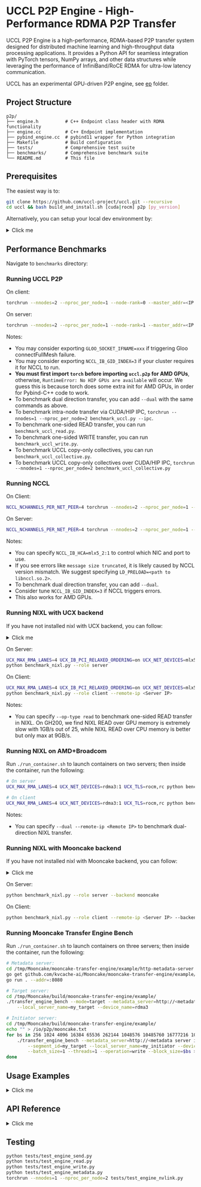 # UCCL P2P Engine - High-Performance RDMA P2P Transfer

UCCL P2P Engine is a high-performance, RDMA-based P2P transfer system designed for distributed machine learning and high-throughput data processing applications. It provides a Python API for seamless integration with PyTorch tensors, NumPy arrays, and other data structures while leveraging the performance of InfiniBand/RoCE RDMA for ultra-low latency communication.

UCCL has an experimental GPU-driven P2P engine, see [ep](../ep/) folder.

## Project Structure

```
p2p/
├── engine.h          # C++ Endpoint class header with RDMA functionality
├── engine.cc         # C++ Endpoint implementation
├── pybind_engine.cc  # pybind11 wrapper for Python integration
├── Makefile          # Build configuration
├── tests/            # Comprehensive test suite
├── benchmarks/       # Comprehensive benchmark suite
└── README.md         # This file
```

## Prerequisites

The easiest way is to: 
```bash
git clone https://github.com/uccl-project/uccl.git --recursive
cd uccl && bash build_and_install.sh [cuda|rocm] p2p [py_version]
```

Alternatively, you can setup your local dev environment by: 

<details><summary>Click me</summary>

### System Requirements
- Linux with RDMA support
- Python 3.7+ with development headers
- C++17 compatible compiler
- pybind11 library
- PyTorch (for tensor/array operations)

```bash
sudo apt install build-essential net-tools libelf-dev libibverbs-dev \
                 libgoogle-glog-dev libgtest-dev libgflags-dev -y
```

### Installation

1. **Install Pybind11 dependency:**
   ```bash
   make install-deps
   ```

2. **Build the UCCL P2P module:**
   ```bash
   make -j
   ```

3. **Install the UCCL P2P module:**
   ```bash
   make install
   ```

</details>


## Performance Benchmarks

Navigate to `benchmarks` directory: 

### Running UCCL P2P

On client: 
```bash
torchrun --nnodes=2 --nproc_per_node=1 --node-rank=0 --master_addr=<IP addr> benchmark_uccl.py
```

On server:
```bash
torchrun --nnodes=2 --nproc_per_node=1 --node-rank=1 --master_addr=<IP addr> benchmark_uccl.py
```

Notes: 
* You may consider exporting `GLOO_SOCKET_IFNAME=xxx` if triggering Gloo connectFullMesh failure.
* You may consider exporting `NCCL_IB_GID_INDEX=3` if your cluster requires it for NCCL to run.
* **You must first import `torch` before importing `uccl.p2p` for AMD GPUs**, otherwise, `RuntimeError: No HIP GPUs are available` will occur. We guess this is because torch does some extra init for AMD GPUs, in order for Pybind-C++ code to work. 
* To benchmark dual direction transfer, you can add `--dual` with the same commands as above. 
* To benchmark intra-node transfer via CUDA/HIP IPC, `torchrun --nnodes=1 --nproc_per_node=2 benchmark_uccl.py --ipc`.
* To benchmark one-sided READ transfer, you can run `benchmark_uccl_read.py`.
* To benchmark one-sided WRITE transfer, you can run `benchmark_uccl_write.py`.
* To benchmark UCCL copy-only collectives, you can run `benchmark_uccl_collective.py`.
* To benchmark UCCL copy-only collectives over CUDA/HIP IPC, `torchrun --nnodes=1 --nproc_per_node=2 benchmark_uccl_collective.py`

### Running NCCL

On Client:
```bash
NCCL_NCHANNELS_PER_NET_PEER=4 torchrun --nnodes=2 --nproc_per_node=1 --node-rank=0 --master_addr=<IP addr> benchmark_nccl.py
```

On Server:
```bash
NCCL_NCHANNELS_PER_NET_PEER=4 torchrun --nnodes=2 --nproc_per_node=1 --node-rank=1 --master_addr=<IP addr> benchmark_nccl.py
```

Notes: 
* You can specify `NCCL_IB_HCA=mlx5_2:1` to control which NIC and port to use. 
* If you see errors like `message size truncated`, it is likely caused by NCCL version mismatch. We suggest specifying `LD_PRELOAD=<path to libnccl.so.2>`. 
* To benchmark dual direction transfer, you can add `--dual`. 
* Consider tune `NCCL_IB_GID_INDEX=3` if NCCL triggers errors.
* This also works for AMD GPUs.

### Running NIXL with UCX backend

If you have not installed nixl with UCX backend, you can follow: 
<details><summary>Click me</summary>

```bash
sudo apt install build-essential cmake pkg-config autoconf automake libtool -y
pip3 install meson pybind11

git clone https://github.com/NVIDIA/gdrcopy.git
cd gdrcopy
sudo make prefix=/usr/local/gdrcopy CUDA=/usr/local/cuda all install
cd ..

# Run these if you find there is no libcuda.so under /usr/local/cuda. Using GH200 as an example.
sudo ln -s /usr/lib/aarch64-linux-gnu/libcuda.so.1 /usr/local/cuda/lib64/libcuda.so

# Install UCX
git clone https://github.com/openucx/ucx.git && cd ucx && git checkout v1.19.x
./autogen.sh
./configure --prefix=/usr/local/ucx --enable-shared --disable-static \
            --disable-doxygen-doc --enable-optimizations --enable-cma \
            --enable-devel-headers --with-cuda=/usr/local/cuda \
            --with-gdrcopy=/usr/local/gdrcopy --with-verbs --with-dm --enable-mt
make -j
sudo make -j install-strip
sudo ldconfig
cd ..

git clone https://github.com/ai-dynamo/nixl.git && cd nixl && git checkout 0.5.0
meson setup build --prefix=/usr/local/nixl -Ducx_path=/usr/local/ucx -Ddisable_gds_backend=true 
cd build
ninja
yes | ninja install
cd ..
pip install .
cd ..

export LD_LIBRARY_PATH="/usr/local/nixl/lib/`uname -m`-linux-gnu/plugins:/usr/local/ucx/lib:$LD_LIBRARY_PATH"
```
</details>

On Server:
```bash
UCX_MAX_RMA_LANES=4 UCX_IB_PCI_RELAXED_ORDERING=on UCX_NET_DEVICES=mlx5_2:1 UCX_TLS=cuda,rc \
python benchmark_nixl.py --role server
```

On Client:
```bash
UCX_MAX_RMA_LANES=4 UCX_IB_PCI_RELAXED_ORDERING=on UCX_NET_DEVICES=mlx5_2:1 UCX_TLS=cuda,rc \
python benchmark_nixl.py --role client --remote-ip <Server IP>
```

Notes: 
* You can specify `--op-type read` to benchmark one-sided READ transfer in NIXL. On GH200, we find NIXL READ over GPU memory is extremely slow with 1GB/s out of 25, while NIXL READ over CPU memory is better but only max at 9GB/s. 

### Running NIXL on AMD+Broadcom

Run `./run_container.sh` to launch containers on two servers; then inside the container, run the following: 
```bash
# On server
UCX_MAX_RMA_LANES=4 UCX_NET_DEVICES=rdma3:1 UCX_TLS=rocm,rc python benchmark_nixl.py --role server

# On client
UCX_MAX_RMA_LANES=4 UCX_NET_DEVICES=rdma3:1 UCX_TLS=rocm,rc python benchmark_nixl.py --role client --remote-ip <Server IP>
```

Notes: 
* You can specify `--dual --remote-ip <Remote IP>` to benchmark dual-direction NIXL transfer. 

### Running NIXL with Mooncake backend

If you have not installed nixl with Mooncake backend, you can follow:
<details><summary>Click me</summary>

```bash
sudo apt install build-essential cmake pkg-config autoconf automake libtool -y
pip3 install meson pybind11

git clone https://github.com/NVIDIA/gdrcopy.git
cd gdrcopy
sudo make prefix=/usr/local/gdrcopy CUDA=/usr/local/cuda all install
cd ..

# Run these if you find there is no libcuda.so under /usr/local/cuda. Using GH200 as an example.
sudo ln -s /usr/lib/aarch64-linux-gnu/libcuda.so.1 /usr/local/cuda/lib64/libcuda.so

# Install Mooncake
git clone https://github.com/kvcache-ai/Mooncake.git
cd Mooncake
sudo bash dependencies.sh
mkdir build && cd build
cmake .. -DBUILD_SHARED_LIBS=ON
make -j
sudo make install
cd ../..

git clone https://github.com/ai-dynamo/nixl.git && cd nixl && git checkout 0.5.0
meson setup build --prefix=/usr/local/nixl
cd build
ninja
yes | ninja install
cd ..
pip install .
cd ..

export LD_LIBRARY_PATH="/usr/local/nixl/lib/`uname -m`-linux-gnu/plugins:$LD_LIBRARY_PATH"
```
</details>

On Server:
```bash
python benchmark_nixl.py --role server --backend mooncake
```

On Client:
```bash
python benchmark_nixl.py --role client --remote-ip <Server IP> --backend mooncake
```

### Running Mooncake Transfer Engine Bench

Run `./run_container.sh` to launch containers on three servers; then inside the container, run the following: 
```bash
# Metadata server: 
cd /tmp/Mooncake/mooncake-transfer-engine/example/http-metadata-server
go get github.com/kvcache-ai/Mooncake/mooncake-transfer-engine/example/http-metadata-server
go run . --addr=:8080

# Target server: 
cd /tmp/Mooncake/build/mooncake-transfer-engine/example/
./transfer_engine_bench --mode=target --metadata_server=http://<metadata server ip>:8080/metadata \
    --local_server_name=my_target --device_name=rdma3

# Initiator server: 
cd /tmp/Mooncake/build/mooncake-transfer-engine/example/
echo "" > /io/p2p/mooncake.txt
for bs in 256 1024 4096 16384 65536 262144 1048576 10485760 16777216 104857600; do
    ./transfer_engine_bench --metadata_server=http://<metadata server ip>:8080/metadata \
        --segment_id=my_target --local_server_name=my_initiator --device_name=rdma3 \
        --batch_size=1 --threads=1 --operation=write --block_size=$bs >> /io/p2p/mooncake.txt 2>&1
done
```


## Usage Examples

<details><summary>Click me</summary>

### Basic Endpoint Setup

```python
from uccl import p2p
import torch

# Create endpoint with local GPU index and number of CPUs
endpoint = p2p.Endpoint(local_gpu_idx=0, num_cpus=4)
```

### Client-Server Communication

```python
# Server side - accept incoming connections
success, remote_ip_addr, remote_gpu_idx, conn_id = endpoint.accept()
if success:
    print(f"Connected to {remote_ip_addr}, GPU {remote_gpu_idx}, conn_id={conn_id}")

# Client side - connect to remote server  
success, conn_id = endpoint.connect("192.168.1.100", remote_gpu_idx=1)
if success:
    print(f"Connected with conn_id={conn_id}")
```

### PyTorch Tensor Transfer

```python
# Sender side
send_tensor = torch.ones(1024, dtype=torch.float32)
assert send_tensor.is_contiguous()  # Ensure tensor is contiguous

# Register tensor for RDMA
success, mr_id = endpoint.reg(send_tensor.data_ptr(), send_tensor.numel() * 4)
assert success

# Send the tensor
success = endpoint.send(conn_id, mr_id, send_tensor.data_ptr(), send_tensor.numel() * 4)
assert success

# Receiver side
recv_tensor = torch.zeros(1024, dtype=torch.float32)
assert recv_tensor.is_contiguous()

# Register receive buffer
success, mr_id = endpoint.reg(recv_tensor.data_ptr(), recv_tensor.numel() * 4)
assert success

# Receive the tensor
success = endpoint.recv(conn_id, mr_id, recv_tensor.data_ptr(), recv_tensor.numel() * 4)
assert success
```

### NumPy Array Transfer

```python
import numpy as np

# Create and prepare NumPy array
data = np.array([1.0, 2.0, 3.0, 4.0, 5.0], dtype=np.float32)
assert data.flags['C_CONTIGUOUS']  # Ensure array is contiguous

# Register for RDMA
ptr = data.ctypes.data
size = data.nbytes
success, mr_id = endpoint.reg(ptr, size)

# Send array
if success:
    success = endpoint.send(conn_id, mr_id, ptr, size)
    
# Receive array
recv_data = np.zeros_like(data)
recv_ptr = recv_data.ctypes.data
success, recv_mr_id = endpoint.reg(recv_ptr, recv_data.nbytes)
success = endpoint.recv(conn_id, recv_mr_id, recv_ptr, recv_data.nbytes)
```

### Vectorized Multi-Tensor Transfer

```python
# Sender side - send multiple tensors at once
tensors = [
    torch.ones(512, dtype=torch.float32),
    torch.ones(1024, dtype=torch.float32),
    torch.ones(256, dtype=torch.float32)
]

# Ensure all tensors are contiguous
for tensor in tensors:
    assert tensor.is_contiguous()

# Register all tensors
mr_ids = []
for tensor in tensors:
    success, mr_id = endpoint.reg(tensor.data_ptr(), tensor.numel() * 4)
    assert success
    mr_ids.append(mr_id)

# Prepare data for vectorized send
ptr_list = [tensor.data_ptr() for tensor in tensors]
size_list = [tensor.numel() * 4 for tensor in tensors]
num_iovs = len(tensors)

# Send all tensors in one operation
success = endpoint.sendv(conn_id, mr_ids, ptr_list, size_list, num_iovs)
assert success

# Receiver side - receive multiple tensors at once
recv_tensors = [
    torch.zeros(512, dtype=torch.float32),
    torch.zeros(1024, dtype=torch.float32),
    torch.zeros(256, dtype=torch.float32)
]

# Register receive buffers
recv_mr_ids = []
for tensor in recv_tensors:
    success, mr_id = endpoint.reg(tensor.data_ptr(), tensor.numel() * 4)
    assert success
    recv_mr_ids.append(mr_id)

# Prepare data for vectorized receive
recv_ptr_list = [tensor.data_ptr() for tensor in recv_tensors]
size_list = [tensor.numel() * 4 for tensor in recv_tensors]

# Receive all tensors in one operation
success = endpoint.recvv(conn_id, recv_mr_ids, recv_ptr_list, size_list, num_iovs)
assert success
```

</details>


## API Reference

<details><summary>Click me</summary>

### Endpoint Class

#### Constructor
```python
Endpoint(local_gpu_idx, num_cpus)
```
Create a new RDMA endpoint instance.

**Parameters:**
- `local_gpu_idx` (int): GPU index for this endpoint
- `num_cpus` (int): Number of CPU threads to use for RDMA operations

#### Connection Management

```python
connect(remote_ip_addr, remote_gpu_idx) -> (success, conn_id)
```
Connect to a remote endpoint. 
Note that a connection is one direction, only allowing the client (that calls `connect()`) to send data to the server (that calls `accept()`). 
If you want bi-directional communication, you should create two connections. 

**Parameters:**
- `remote_ip_addr` (str): IP address of remote server
- `remote_gpu_idx` (int): GPU index of remote endpoint

**Returns:**
- `success` (bool): Whether connection succeeded
- `conn_id` (int): Connection ID for subsequent operations

```python
accept() -> (success, remote_ip_addr, remote_gpu_idx, conn_id)
```
Accept an incoming connection (blocking).

**Returns:**
- `success` (bool): Whether connection was accepted
- `remote_ip_addr` (str): IP address of connecting client
- `remote_gpu_idx` (int): GPU index of connecting client
- `conn_id` (int): Connection ID for subsequent operations

#### Memory Registration

```python
reg(ptr, size) -> (success, mr_id)
```
Register a memory region for RDMA operations.

**Parameters:**
- `ptr` (int): Memory pointer (use `tensor.data_ptr()` for PyTorch)
- `size` (int): Size in bytes

**Returns:**
- `success` (bool): Whether registration succeeded
- `mr_id` (int): Memory region ID for transfer operations

#### Data Transfer

```python
send(conn_id, mr_id, ptr, size) -> success
```
Send data to remote endpoint (blocking).

**Parameters:**
- `conn_id` (int): Connection ID from connect/accept
- `mr_id` (int): Memory region ID from register
- `ptr` (int): Pointer to data to send
- `size` (int): Number of bytes to send

**Returns:**
- `success` (bool): Whether send completed successfully

```python
recv(conn_id, mr_id, ptr, size) -> success
```
Receive data from remote endpoint (blocking).

**Parameters:**
- `conn_id` (int): Connection ID from connect/accept
- `mr_id` (int): Memory region ID from register
- `ptr` (int): Pointer to buffer for received data
- `size` (int): Number of bytes to receive

**Returns:**
- `success` (bool): Whether receive completed successfully

```python
sendv(conn_id, mr_id_list, ptr_list, size_list, num_iovs) -> success
```
Send multiple memory regions to remote endpoint in a single operation (blocking).

**Parameters:**
- `conn_id` (int): Connection ID from connect/accept
- `mr_id_list` (list[int]): List of memory region IDs from register
- `ptr_list` (list[int]): List of pointers to data to send
- `size_list` (list[int]): List of sizes in bytes for each memory region
- `num_iovs` (int): Number of I/O vectors (length of the lists)

**Returns:**
- `success` (bool): Whether send completed successfully

```python
recvv(conn_id, mr_id_list, ptr_list, size_list, num_iovs) -> success
```
Receive multiple memory regions from remote endpoint in a single operation (blocking).

**Parameters:**
- `conn_id` (int): Connection ID from connect/accept
- `mr_id_list` (list[int]): List of memory region IDs from register
- `ptr_list` (list[int]): List of pointers to buffers for received data
- `size_list` (list[int]): List of sizes in bytes for each memory region
- `num_iovs` (int): Number of I/O vectors (length of the lists)

**Returns:**
- `success` (bool): Whether receive completed successfully

#### Asynchronous Transfer Operations

```python
send_async(conn_id, mr_id, ptr, size) -> (success, transfer_id)
```
Send data to remote endpoint asynchronously (non-blocking).

**Parameters:**
- `conn_id` (int): Connection ID from connect/accept
- `mr_id` (int): Memory region ID from register
- `ptr` (int): Pointer to data to send
- `size` (int): Number of bytes to send

**Returns:**
- `success` (bool): Whether send was initiated successfully
- `transfer_id` (int): Transfer ID for polling completion

```python
recv_async(conn_id, mr_id, ptr, size) -> (success, transfer_id)
```
Receive data from remote endpoint asynchronously (non-blocking).

**Parameters:**
- `conn_id` (int): Connection ID from connect/accept
- `mr_id` (int): Memory region ID from register
- `ptr` (int): Pointer to buffer for received data
- `size` (int): Exact number of bytes to receive

**Returns:**
- `success` (bool): Whether receive was initiated successfully
- `transfer_id` (int): Transfer ID for polling completion

```python
poll_async(transfer_id) -> (success, is_done)
```
Poll the status of an asynchronous transfer operation.

**Parameters:**
- `transfer_id` (int): Transfer ID returned by send_async or recv_async

**Returns:**
- `success` (bool): Whether polling succeeded
- `is_done` (bool): Whether the transfer has completed

#### One-Sided RDMA Operations

```python
read(conn_id, mr_id, dst, size, slot_item) -> success
```
Read data from remote endpoint using one-sided RDMA READ operation (blocking).

**Parameters:**
- `conn_id` (int): Connection ID from connect/accept
- `mr_id` (int): Memory region ID of remote data to read
- `dst` (int): Pointer to local destination buffer
- `size` (int): Number of bytes to read
- `slot_item` (FifoItem): Slot item for RDMA operation coordination (contains the remote address to read from)

**Returns:**
- `success` (bool): Whether read completed successfully

```python
read_async(conn_id, mr_id, dst, size, slot_item) -> (success, transfer_id)
```
Read data from remote endpoint using one-sided RDMA READ operation asynchronously (non-blocking).

**Parameters:**
- `conn_id` (int): Connection ID from connect/accept
- `mr_id` (int): Memory region ID of remote data to read
- `dst` (int): Pointer to local destination buffer
- `size` (int): Number of bytes to read
- `slot_item` (FifoItem): Slot item for RDMA operation coordination (contains the remote address to read from)

**Returns:**
- `success` (bool): Whether read was initiated successfully
- `transfer_id` (int): Transfer ID for polling completion

```python
readv(conn_id, mr_id_list, dst_list, size_list, slot_item_list, num_iovs) -> success
```
Read multiple memory regions from remote endpoint using one-sided RDMA READ operations in a single operation (blocking).

**Parameters:**
- `conn_id` (int): Connection ID from connect/accept
- `mr_id_list` (list[int]): List of memory region IDs of remote data to read
- `dst_list` (list[int]): List of pointers to local destination buffers
- `size_list` (list[int]): List of sizes in bytes for each memory region
- `slot_item_list` (list[FifoItem]): List of slot items for RDMA operation coordination (contains the remote address to read from)
- `num_iovs` (int): Number of I/O vectors (length of the lists)

**Returns:**
- `success` (bool): Whether read completed successfully

```python
advertise(conn_id, mr_id, addr, len, out_buf) -> success
```
Advertise memory region information to remote endpoint for one-sided RDMA operations.

**Parameters:**
- `conn_id` (int): Connection ID from connect/accept
- `mr_id` (int): Memory region ID to advertise
- `addr` (int): Pointer to the memory region
- `len` (int): Size of the memory region in bytes
- `out_buf` (str): Output buffer to store advertisement metadata

**Returns:**
- `success` (bool): Whether advertisement completed successfully

```python
advertisev(conn_id, mr_id_list, addr_list, len_list, out_buf_list, num_iovs) -> success
```
Advertise multiple memory regions to remote endpoint for one-sided RDMA operations in a single operation.

**Parameters:**
- `conn_id` (int): Connection ID from connect/accept
- `mr_id_list` (list[int]): List of memory region IDs to advertise
- `addr_list` (list[int]): List of pointers to memory regions
- `len_list` (list[int]): List of sizes in bytes for each memory region
- `out_buf_list` (list[str]): List of output buffers to store advertisement metadata
- `num_iovs` (int): Number of I/O vectors (length of the lists)

**Returns:**
- `success` (bool): Whether advertisement completed successfully

```python
write(conn_id, mr_id, src, size, slot_item) -> success
```
Write data to remote endpoint using one-sided RDMA WRITE operation (blocking).

**Parameters:**
- `conn_id` (int): Connection ID from connect/accept
- `mr_id` (int): Memory region ID of remote destination
- `src` (int): Pointer to local buffer
- `size` (int): Number of bytes to write
- `slot_item` (FifoItem): Slot item for RDMA operation coordination (contains the remote address to write to)

**Returns:**
- `success` (bool): Whether write completed successfully

```python
write_async(conn_id, mr_id, src, size, slot_item) -> (success, transfer_id)
```
Write data to remote endpoint using one-sided RDMA WRITE operation asynchronously (non-blocking).

**Parameters:**
- `conn_id` (int): Connection ID from connect/accept
- `mr_id` (int): Memory region ID of remote destination
- `src` (int): Pointer to local buffer
- `size` (int): Number of bytes to write
- `slot_item` (FifoItem): Slot item for RDMA operation coordination (contains the remote address to write to)

**Returns:**
- `success` (bool): Whether write was initiated successfully
- `transfer_id` (int): Transfer ID for polling completion

```python
writev(conn_id, mr_id_list, src_list, size_list, slot_item_list, num_iovs) -> success
```
Write multiple memory regions to remote endpoint using one-sided RDMA WRITE operations in a single operation (blocking).

**Parameters:**
- `conn_id` (int): Connection ID from connect/accept
- `mr_id_list` (list[int]): List of memory region IDs of remote destinations
- `src_list` (list[int]): List of pointers to local buffers
- `size_list` (list[int]): List of sizes in bytes for each memory region
- `slot_item_list` (list[FifoItem]): List of slot items for RDMA operation coordination (contains the remote address to write to)
- `num_iovs` (int): Number of I/O vectors (length of the lists)

**Returns:**
- `success` (bool): Whether write completed successfully

</details>


## Testing

```bash
python tests/test_engine_send.py
python tests/test_engine_read.py
python tests/test_engine_write.py
python tests/test_engine_metadata.py
torchrun --nnodes=1 --nproc_per_node=2 tests/test_engine_nvlink.py
```

